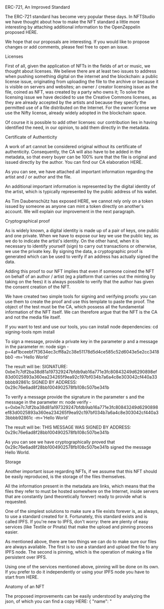 ERC-721, An Improved Standard

The ERC-721 standard has become very popular these days. In NFTStudio we have thought about how to make the NFT standard a little more interesting by attaching additional information to the OpenZeppelin proposed HERE. 

We hope that our proposals are interesting. 
If you would like to propose changes or add comments, please feel free to open an issue.


Licenses

First of all, given the application of NFTs in the fields of art or music, we thought about licenses. We believe there are at least two issues to address when pushing something digital on the internet and the blockchain:
a public license issue, originating from uploading the file to the archive or because it is visible on servers and websites;
an owner / creator licensing issue as the file, coined as NFT, was created by a party who owns it;
To solve the licensing issue we have decided to use the Creative Commons licenses, as they are already accepted by the artists and because they specify the permitted use of a file distributed on the Internet.
For the owner license we use the Nifty license, already widely adopted in the blockchain space.

Of course it is possible to add other licenses: our contribution lies in having identified the need, in our opinion, to add them directly in the metadata.


Certificate of Authenticity

A work of art cannot be considered original without its certificate of authenticity. Consequently, the CA will also have to be added in the metadata, so that every buyer can be 100% sure that the file is original and issued directly by the author. You can find our CA elaboration HERE.

As you can see, we have attached all important information regarding the artist and / or author and the file.

An additional important information is represented by the digital identity of the artist, which is typically represented by the public address of his wallet.

As Tim Daubenschütz has exposed HERE, we cannot rely only on a token issued by someone as anyone can mint a token directly on another's account.
We will explain our improvement in the next paragraph.


Cryptographical proof

As is widely known, a digital identity is made up of a pair of keys, one public and one private. When we have to expose our key we use the public key, as we do to indicate the artist's identity.
On the other hand, when it is necessary to identify yourself (sign) to carry out transactions or otherwise, we use the private key. By signing the data, a cryptographic proof is generated which can be used to verify if an address has actually signed the data.

Adding this proof to our NFT implies that even if someone coined the NFT on behalf of an author / artist (eg a platform that carries out the minting by taking on the fees) it is always possible to verify that the author has given the consent creation of the NFT.

We have created two simple tools for signing and verifying proofs: you can use them to create the proof and use this template to paste the proof. 
The object of the test must be the CA, which possess all the fundamental information of the NFT itself.
We can therefore argue that the NFT is the CA and not the media file itself.

If you want to test and use our tools, you can install node dependencies:
cd signing-tools
npm install

To sign a message, provide a private key in the parameter p and a message in the parameter m:
node sign -p=4af1bceebf7f3634ec3cff8a2c38e51178d5d4ce585c52d6043e5e2cc3418bb0 -m='Hello World'

The result will be:
SIGNATURE:  0xbe7c7df2ba38d81a197329247bfdb9ab16a771e3fc80843249d6290898ef83d0025893a360ea234265f9ea92c197bf034b7a6a4c8e303042cf440a33bbbb92861c
SIGNED BY ADDRESS: 0x29c76e6ad8f28bb1004902578fb108c507be341b

To verify a message provide the signature in the parameter s and the message in the parameter m:
node verify -s=0xbe7c7df2ba38d81a197329247bfdb9ab16a771e3fc80843249d6290898ef83d0025893a360ea234265f9ea92c197bf034b7a6a4c8e303042cf440a33bbbb92861c -m='Hello World'

The result will be:
THIS MESSAGE WAS SIGNED BY ADDRESS: 0x29c76e6ad8f28bb1004902578fb108c507be341b

As you can see we have cryptographically proved that 0x29c76e6ad8f28bb1004902578fb108c507be341b signed the message Hello World.


Storage

Another important issue regarding NFTs, if we assume that this NFT should be easily reproduced, is the storage of the files themselves.

All the information present in the metadata are links, which means that the files they refer to must be hosted somewhere on the Internet, inside servers that are constantly (and theoretically forever) ready to provide what is requested.

One of the simplest solutions to make sure a file exists forever is, as always, to use a standard created for it. Fortunately, this standard exists and is called IPFS. 
If you're new to IPFS, don't worry: there are plenty of easy services (like Textile or Pinata) that make the upload and pinning process easier.

As mentioned above, there are two things we can do to make sure our files are always available. The first is to use a standard and upload the file to any IPFS node. The second is pinning, which is the operation of making a file persistent over IPFS.

Using one of the services mentioned above, pinning will be done on its own. If you prefer to do it independently or using your IPFS node you have to start from HERE.


Anatomy of an NFT

The proposed improvements can be easily understood by analyzing the json, of which you can find a copy HERE:
{
    "name": "<TITLE>",
    "description": "<DESCRIPTION>\n\n\n--\n\n\nPublic License:\n<PUBLIC_LICENSE>\n\nOwner License:\n<OWNER_LICENSE>\n\nCertificate of Authenticity:\n<CA_IPFS_HASH>",
    "image": "<IMAGE_IPFS_HASH>",
    "external_url": "<EXTERNAL_URL>",
    "certificate_of_authenticity": "<CA_IPFS_HASH>",
    "owner_license": "<OWNER_LICENSE_IPFS_HASH>",
    "public_license": "<PUBLIC_LICENSE_IPFS_HASH>",
    "proof": "<PROOF_IPFS_HASH>"
}


